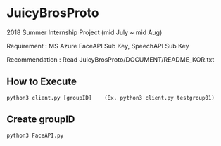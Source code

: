 # JuicyBrosProto
2018 Summer Internship Project (mid July ~ mid Aug)

Requirement : MS Azure FaceAPI Sub Key, SpeechAPI Sub Key

Recommendation : Read JuicyBrosProto/DOCUMENT/README_KOR.txt

## How to Execute

```shell
python3 client.py [groupID]    (Ex. python3 client.py testgroup01)
```

## Create groupID

```shell
python3 FaceAPI.py
```

